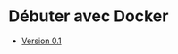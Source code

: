 # Débuter avec Docker

* [Version 0.1](https://github.com/cjauvin/debuter-avec-docker/releases/download/v0.1/debuter-avec-docker.pdf)
